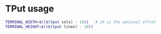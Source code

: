 # TPut usage

```bash
TERMINAL_WIDTH=$(($(tput cols) - 10))   # 10 is the optional offset
TERMINAL_HEIGHT=$(($(tput lines) - 10))
```
